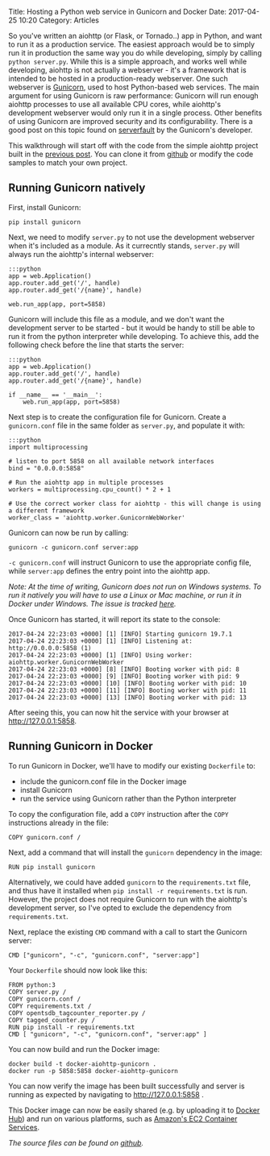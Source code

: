 Title: Hosting a Python web service in Gunicorn and Docker
Date: 2017-04-25 10:20
Category: Articles

So you've written an aiohttp (or Flask, or Tornado..) app in Python, and want to run it as a production service. 
The easiest approach would be to simply run it in production the same way you do while developing, simply 
by calling `python server.py`. While this is a simple approach, and works well while developing, aiohttp is
not actually a webserver - it's a framework that is intended to be hosted in a production-ready webserver. 
One such webserver is [Gunicorn](http://gunicorn.org/), used to host Python-based web services. The main argument for using Gunicorn
is raw performance: Gunicorn will run enough aiohttp processes to use all available CPU cores, while aiohttp's
development webserver would only run it in a single process. Other benefits of using Gunicorn are improved security and its configurability. There is a good post on this topic found on 
[serverfault](https://serverfault.com/questions/331256/why-do-i-need-nginx-and-something-like-gunicorn)
by the Gunicorn's developer. 

This walkthrough will start off with the code from the simple aiohttp project built in the [previous
post](//codevoid.io/building-a-hello-world-docker-image-for-a-python-service.html). You can clone it 
from [github](https://github.com/RendijsSmukulis/docker-aiohttp-hello-world) or modify the code samples to
match your own project. 
<!-- PELICAN_END_SUMMARY -->

Running Gunicorn natively
-------------------------

First, install Gunicorn:
```
pip install gunicorn
```

Next, we need to modify `server.py` to not use the development webserver when it's included as a module. As it currecntly stands, `server.py`
will always run the aiohttp's internal webserver:

    :::python
    app = web.Application()
    app.router.add_get('/', handle)
    app.router.add_get('/{name}', handle)

    web.run_app(app, port=5858)


Gunicorn will include this file as a module, and we don't want the development server to be started - but 
it would be handy to still be able to run it from the python interpreter while developing. To achieve this,
add the following check before the line that starts the server:

    :::python
    app = web.Application()
    app.router.add_get('/', handle)
    app.router.add_get('/{name}', handle)

    if __name__ == '__main__':
        web.run_app(app, port=5858)

Next step is to create the configuration file for Gunicorn. Create a `gunicorn.conf` file in the same folder
as `server.py`, and populate it with:

    :::python
    import multiprocessing

    # listen to port 5858 on all available network interfaces
    bind = "0.0.0.0:5858"

    # Run the aiohttp app in multiple processes
    workers = multiprocessing.cpu_count() * 2 + 1

    # Use the correct worker class for aiohttp - this will change is using a different framework
    worker_class = 'aiohttp.worker.GunicornWebWorker'

Gunicorn can now be run by calling:
```
gunicorn -c gunicorn.conf server:app
```

`-c gunicorn.conf` will instruct Gunicorn to use the appropriate config file, while `server:app` defines
the entry point into the aiohttp app. 

_Note: At the time of writing, Gunicorn does not run on Windows systems. To run it natively you will have to
use a Linux or Mac machine, or run it in Docker under Windows. The issue is tracked 
[here](https://github.com/benoitc/gunicorn/issues/524)._  

Once Gunicorn has started, it will report its state to the console:
```
2017-04-24 22:23:03 +0000] [1] [INFO] Starting gunicorn 19.7.1
2017-04-24 22:23:03 +0000] [1] [INFO] Listening at: http://0.0.0.0:5858 (1)
2017-04-24 22:23:03 +0000] [1] [INFO] Using worker: aiohttp.worker.GunicornWebWorker
2017-04-24 22:23:03 +0000] [8] [INFO] Booting worker with pid: 8
2017-04-24 22:23:03 +0000] [9] [INFO] Booting worker with pid: 9
2017-04-24 22:23:03 +0000] [10] [INFO] Booting worker with pid: 10
2017-04-24 22:23:03 +0000] [11] [INFO] Booting worker with pid: 11
2017-04-24 22:23:03 +0000] [13] [INFO] Booting worker with pid: 13
```

After seeing this, you can now hit the service with your browser at http://127.0.0.1:5858. 


Running Gunicorn in Docker
--------------------------

To run Gunicorn in Docker, we'll have to modify our existing `Dockerfile` to:

* include the gunicorn.conf file in the Docker image
* install Gunicorn
* run the service using Gunicorn rather than the Python interpreter

To copy the configuration file, add a `COPY` instruction after the `COPY` instructions already in the file:
```
COPY gunicorn.conf /
```

Next, add a command that will install the `gunicorn` dependency in the image:
```
RUN pip install gunicorn
```
Alternatively, we could have added `gunicorn` to the `requirements.txt` file, and thus have it installed
when `pip install -r requirements.txt` is run. However, the project does not require Gunicorn to run with the 
aiohttp's development server, so I've opted to exclude the dependency from `requirements.txt`. 

Next, replace the existing `CMD` command with a call to start the Gunicorn server:
```
CMD ["gunicorn", "-c", "gunicorn.conf", "server:app"]
```

Your `Dockerfile` should now look like this:
```
FROM python:3
COPY server.py /
COPY gunicorn.conf /
COPY requirements.txt /
COPY opentsdb_tagcounter_reporter.py /
COPY tagged_counter.py /
RUN pip install -r requirements.txt
CMD [ "gunicorn", "-c", "gunicorn.conf", "server:app" ]
```

You can now build and run the Docker image:
```
docker build -t docker-aiohttp-gunicorn .
docker run -p 5858:5858 docker-aiohttp-gunicorn
```

You can now verify the image has been built successfully and server is running as expected
by navigating to http://127.0.0.1:5858 .

This Docker image can now be easily shared (e.g. by uploading it to [Docker Hub](https://hub.docker.com/)) 
and run on various platforms, such as [Amazon's EC2 Container Services](https://aws.amazon.com/ecs/getting-started/).  

_The source files can be found on [github](https://github.com/RendijsSmukulis/docker-aiohttp-gunicorn)._
